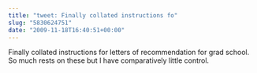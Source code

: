 ```yaml
---
title: "tweet: Finally collated instructions fo"
slug: "5830624751"
date: "2009-11-18T16:40:51+00:00"
---
```

Finally collated instructions for letters of recommendation for grad school. So much rests on these but I have comparatively little control.